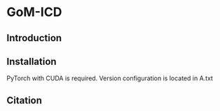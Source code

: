 # GoM-ICD
## Introduction
## Installation
PyTorch with CUDA is required. Version configuration is located in A.txt 

## Citation
